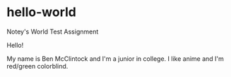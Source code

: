 # hello-world
Notey's World Test Assignment

Hello!

My name is Ben McClintock and I'm a junior in college. I like anime and I'm red/green colorblind.
